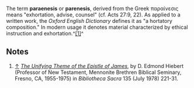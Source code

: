 The term **paraenesis** or **parenesis**, derived from the Greek
παραίνεσις means "exhortation, advise, counsel﻿" (cf. ﻿Acts 27:9﻿,
﻿22﻿). As applied to a written work, the
*Oxford English Dictionary* defines it as "a hortatory
composition.﻿" In modern usage it denotes material characterized by
ethical instruction and exhortation.^[[1]](#note-0)^


## Notes

1.  [↑](#ref-0)
    [*The Unifying Theme of the Epistle of James*](http://faculty.gordon.edu/hu/bi/Ted_Hildebrandt/NTeSources/NTArticles/BSac-NT/Hiebert-JamesTheme-BS.pdf),
    by D. Edmond Hiebert (Professor of New Testament, Mennonite
    Brethren Biblical Seminary, Fresno, CA, 1955-1975) in
    *Bibliotheca Sacra* 135 (July 1978) 221-31.



